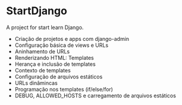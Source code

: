 # StartDjango
A project for start learn Django.

- Criação de projetos e apps com django-admin
- Configuração básica de views e URLs
- Aninhamento de URLs
- Renderizando HTML: Templates
- Herança e inclusão de templates
- Contexto de templates
- Configuração de arquivos estáticos
- URLs dinâmincas
- Programação nos templates (if/else/for)
- DEBUG, ALLOWED_HOSTS e carregamento de arquivos estáticos
